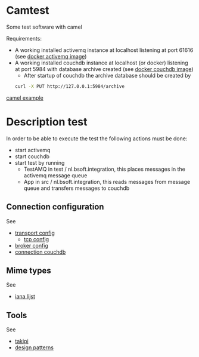 # Camtest
Some test software with camel

Requirements:
+ A working installed activemq instance at localhost listening at port 61616 (see [docker activemq image](https://github.com/bvpelt/activemq))
+ A working installed couchdb instance at localhost (or docker) listening at port 5984 with database archive created (see [docker couchdb image](https://github.com/bvpelt/couchdb))
    + After startup of couchdb the archive database should be created by
     ```bash
    curl -X PUT http://127.0.0.1:5984/archive
    ```

[camel example](https://svn.apache.org/repos/asf/camel/trunk/examples/camel-example-jms-file/src/main/java/org/apache/camel/example/jmstofile/CamelJmsToFileExample.java)

# Description test
In order to be able to execute the test the following actions must be done:
+ start activemq
+ start couchdb
+ start test by running
    + TestAMQ in test / nl.bsoft.integration, this places messages in the activemq message queue
    + App in src / nl.bsoft.integration, this reads messages from message queue and transfers messages to couchdb

## Connection configuration
See
+ [transport config](http://activemq.apache.org/configuring-transports.html)
    + [tcp config](http://activemq.apache.org/tcp-transport-reference.html)
+ [broker config](http://activemq.apache.org/broker-uri.html)
+ [connection couchdb](http://camel.apache.org/couchdb.html)

## Mime types
See
+ [iana lijst](http://www.iana.org/assignments/media-types/media-types.xhtml)

## Tools
See
+ [takipi](https://www.takipi.com/)
+ [design patterns](https://dzone.com/articles/memento-pattern-1)